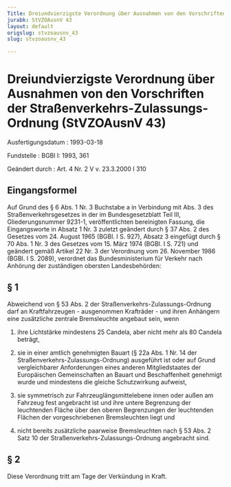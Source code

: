 ```yaml
---
Title: Dreiundvierzigste Verordnung über Ausnahmen von den Vorschriften der Straßenverkehrs-Zulassungs-Ordnung
jurabk: StVZOAusnV 43
layout: default
origslug: stvzoausnv_43
slug: stvzoausnv_43

---
```


# Dreiundvierzigste Verordnung über Ausnahmen von den Vorschriften der Straßenverkehrs-Zulassungs-Ordnung (StVZOAusnV 43)

Ausfertigungsdatum
:   1993-03-18

Fundstelle
:   BGBl I: 1993, 361

Geändert durch
:   Art. 4 Nr. 2 V v. 23.3.2000 I 310

## Eingangsformel

Auf Grund des § 6 Abs. 1 Nr. 3 Buchstabe a in Verbindung mit Abs. 3
des Straßenverkehrsgesetzes in der im Bundesgesetzblatt Teil III,
Gliederungsnummer 9231-1, veröffentlichten bereinigten Fassung, die
Eingangsworte in Absatz 1 Nr. 3 zuletzt geändert durch § 37 Abs. 2 des
Gesetzes vom 24. August 1965 (BGBl. I S. 927), Absatz 3 eingefügt
durch § 70 Abs. 1 Nr. 3 des Gesetzes vom 15. März 1974 (BGBl. I S.
721) und geändert gemäß Artikel 22 Nr. 3 der Verordnung vom 26.
November 1986 (BGBl. I S. 2089), verordnet das Bundesministerium für
Verkehr nach Anhörung der zuständigen obersten Landesbehörden:

## § 1

Abweichend von § 53 Abs. 2 der Straßenverkehrs-Zulassungs-Ordnung darf
an Kraftfahrzeugen - ausgenommen Krafträder - und ihren Anhängern eine
zusätzliche zentrale Bremsleuchte angebaut sein, wenn

1.  ihre Lichtstärke mindestens 25 Candela, aber nicht mehr als 80 Candela
    beträgt,


2.  sie in einer amtlich genehmigten Bauart (§ 22a Abs. 1 Nr. 14 der
    Straßenverkehrs-Zulassungs-Ordnung) ausgeführt ist oder auf Grund
    vergleichbarer Anforderungen eines anderen Mitgliedstaates der
    Europäischen Gemeinschaften an Bauart und Beschaffenheit genehmigt
    wurde und mindestens die gleiche Schutzwirkung aufweist,


3.  sie symmetrisch zur Fahrzeuglängsmittelebene innen oder außen am
    Fahrzeug fest angebracht ist und ihre untere Begrenzung der
    leuchtenden Fläche über den oberen Begrenzungen der leuchtenden
    Flächen der vorgeschriebenen Bremsleuchten liegt und


4.  nicht bereits zusätzliche paarweise Bremsleuchten nach § 53 Abs. 2
    Satz 10 der Straßenverkehrs-Zulassungs-Ordnung angebracht sind.

## § 2

Diese Verordnung tritt am Tage der Verkündung in Kraft.


